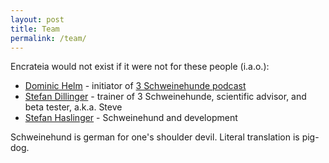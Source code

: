 ```yaml
---
layout: post
title: Team
permalink: /team/
---
```


Encrateia would not exist if it were not for these people (i.a.o.):

* [Dominic Helm](https://twitter.com/hellmue) - initiator of [3 Schweinehunde podcast](https://3-schweinehun.de)
* [Stefan Dillinger](https://raincastle.blog) - trainer of 3 Schweinehunde, scientific advisor, and beta tester, a.k.a. Steve
* [Stefan Haslinger](https://informatom.com) - Schweinehund and development

Schweinehund is german for one's shoulder devil. Literal translation is pig-dog.

